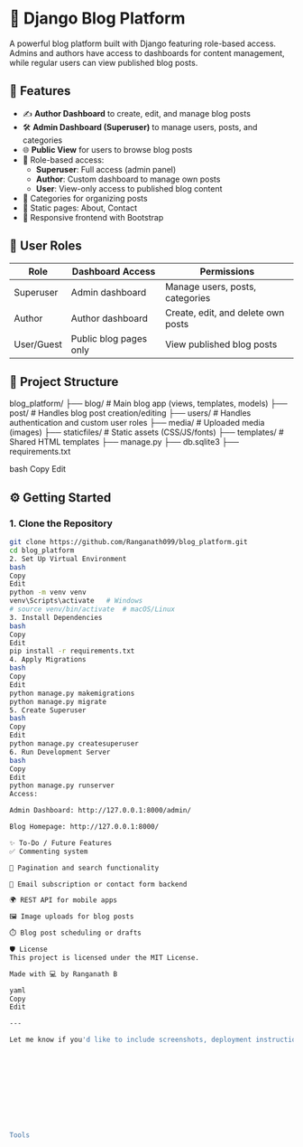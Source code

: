 # 📝 Django Blog Platform

A powerful blog platform built with Django featuring role-based access. Admins and authors have access to dashboards for content management, while regular users can view published blog posts.

## 🚀 Features

- ✍️ **Author Dashboard** to create, edit, and manage blog posts
- 🛠️ **Admin Dashboard (Superuser)** to manage users, posts, and categories
- 🌐 **Public View** for users to browse blog posts
- 🔐 Role-based access:
  - **Superuser**: Full access (admin panel)
  - **Author**: Custom dashboard to manage own posts
  - **User**: View-only access to published blog content
- 📂 Categories for organizing posts
- 📄 Static pages: About, Contact
- 📱 Responsive frontend with Bootstrap

## 👥 User Roles

| Role        | Dashboard Access      | Permissions                         |
|-------------|------------------------|--------------------------------------|
| Superuser   | Admin dashboard        | Manage users, posts, categories      |
| Author      | Author dashboard       | Create, edit, and delete own posts   |
| User/Guest  | Public blog pages only | View published blog posts            |

## 📁 Project Structure

blog_platform/
├── blog/ # Main blog app (views, templates, models)
├── post/ # Handles blog post creation/editing
├── users/ # Handles authentication and custom user roles
├── media/ # Uploaded media (images)
├── staticfiles/ # Static assets (CSS/JS/fonts)
├── templates/ # Shared HTML templates
├── manage.py
├── db.sqlite3
├── requirements.txt

bash
Copy
Edit

## ⚙️ Getting Started

### 1. Clone the Repository
```bash
git clone https://github.com/Ranganath099/blog_platform.git
cd blog_platform
2. Set Up Virtual Environment
bash
Copy
Edit
python -m venv venv
venv\Scripts\activate   # Windows
# source venv/bin/activate  # macOS/Linux
3. Install Dependencies
bash
Copy
Edit
pip install -r requirements.txt
4. Apply Migrations
bash
Copy
Edit
python manage.py makemigrations
python manage.py migrate
5. Create Superuser
bash
Copy
Edit
python manage.py createsuperuser
6. Run Development Server
bash
Copy
Edit
python manage.py runserver
Access:

Admin Dashboard: http://127.0.0.1:8000/admin/

Blog Homepage: http://127.0.0.1:8000/

✨ To-Do / Future Features
✅ Commenting system

🔄 Pagination and search functionality

📧 Email subscription or contact form backend

🌍 REST API for mobile apps

🖼️ Image uploads for blog posts

⏱️ Blog post scheduling or drafts

🛡 License
This project is licensed under the MIT License.

Made with 💻 by Ranganath B

yaml
Copy
Edit

---

Let me know if you'd like to include screenshots, deployment instructions (like Render, Heroku, or PythonAnywhere), or a `.env` guide.











Tools


